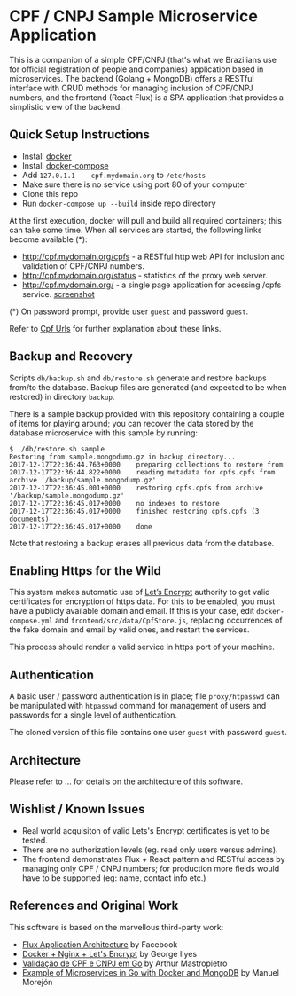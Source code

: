 # CPF / CNPJ Sample Microservice Application

This is a companion of a simple CPF/CNPJ (that's what we Brazilians use for official registration of people and companies) application based in microservices. The backend (Golang + MongoDB) offers a RESTful interface with CRUD methods for managing inclusion of CPF/CNPJ numbers, and the frontend (React Flux) is a SPA application that provides a simplistic view of the backend.

## Quick Setup Instructions

* Install [docker](https://www.docker.com/)
* Install [docker-compose](https://docs.docker.com/compose/)
* Add `127.0.1.1	cpf.mydomain.org` to `/etc/hosts`
* Make sure there is no service using port 80 of your computer
* Clone this repo
* Run `docker-compose up --build` inside repo directory

At the first execution, docker will pull and build all required containers; this can take some time.
When all services are started, the following links become available (*):

* http://cpf.mydomain.org/cpfs - a RESTful http web API for inclusion and validation of CPF/CNPJ numbers.
* http://cpf.mydomain.org/status - statistics of the proxy web server.
* http://cpf.mydomain.org/ - a single page application for acessing /cpfs service. [screenshot](https://github.com/coolparadox/nw-chlg/blob/master/doc/frontend_screenshot.png)

(*) On password prompt, provide user `guest` and password `guest`.

Refer to [Cpf Urls](https://github.com/coolparadox/nw-chlg/wiki/Cpf-Urls) for further explanation about these links.

## Backup and Recovery

Scripts `db/backup.sh` and `db/restore.sh` generate and restore backups from/to the database. Backup files are generated (and expected to be when restored) in directory `backup`.

There is a sample backup provided with this repository containing a couple of items for playing around; you can recover the data stored by the database microservice with this sample by running:

```
$ ./db/restore.sh sample
Restoring from sample.mongodump.gz in backup directory...
2017-12-17T22:36:44.763+0000	preparing collections to restore from
2017-12-17T22:36:44.822+0000	reading metadata for cpfs.cpfs from archive '/backup/sample.mongodump.gz'
2017-12-17T22:36:45.001+0000	restoring cpfs.cpfs from archive '/backup/sample.mongodump.gz'
2017-12-17T22:36:45.017+0000	no indexes to restore
2017-12-17T22:36:45.017+0000	finished restoring cpfs.cpfs (3 documents)
2017-12-17T22:36:45.017+0000	done
```
Note that restoring a backup erases all previous data from the database.

## Enabling Https for the Wild

This system makes automatic use of [Let’s Encrypt](https://letsencrypt.org/) authority to get valid certificates for encryption of https data. For this to be enabled, you must have a publicly available domain and email. If this is your case, edit `docker-compose.yml` and `frontend/src/data/CpfStore.js`, replacing occurrences of the fake domain and email by valid ones, and restart the services.

This process should render a valid service in https port of your machine.

## Authentication

A basic user / password authentication is in place; file `proxy/htpasswd` can be manipulated with `htpasswd` command for management of users and passwords for a single level of authentication.

The cloned version of this file contains one user `guest` with password `guest`.

## Architecture

Please refer to ... for details on the architecture of this software.

## Wishlist / Known Issues

* Real world acquisiton of valid Lets's Encrypt certificates is yet to be tested.
* There are no authorization levels (eg. read only users versus admins).
* The frontend demonstrates Flux + React pattern and RESTful access by managing only CPF / CNPJ numbers; for production  more fields would have to be supported (eg: name, contact info etc.)

## References and Original Work

This software is based on the marvellous third-party work:

* [Flux Application Architecture](https://github.com/facebook/flux) by Facebook
* [Docker + Nginx + Let's Encrypt](https://gilyes.com/docker-nginx-letsencrypt/) by George Ilyes
* [Validação de CPF e CNPJ em Go](https://gopher.net.br/validacao-de-cpf-e-cnpj-em-go/) by Arthur Mastropietro
* [Example of Microservices in Go with Docker and MongoDB](https://github.com/mmorejon/microservices-docker-go-mongodb) by Manuel Morejón
